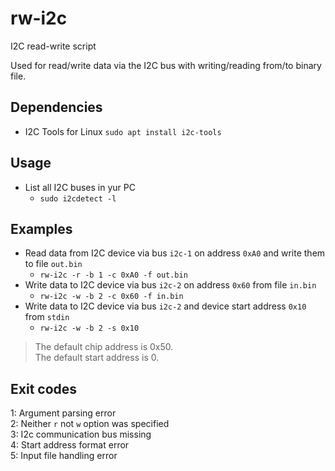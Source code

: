 # rw-i2c
I2C read-write script

Used for read/write data via the I2C bus with writing/reading from/to binary file.

## Dependencies
- I2C Tools for Linux `sudo apt install i2c-tools`

## Usage
- List all I2C buses in yur PC
  - `sudo i2cdetect -l`

## Examples
- Read data from I2C device via bus `i2c-1` on address `0xA0` and write them to file `out.bin`
  - `rw-i2c -r -b 1 -c 0xA0 -f out.bin`
- Write data to I2C device via bus `i2c-2` on address `0x60` from file `in.bin`
  - `rw-i2c -w -b 2 -c 0x60 -f in.bin`
- Write data to I2C device via bus `i2c-2` and device start address `0x10` from `stdin`
  - `rw-i2c -w -b 2 -s 0x10`

> The default chip address is 0x50.  
> The default start address is 0.

## Exit codes
1: Argument parsing error  
2: Neither `r` not `w` option was specified  
3: I2c communication bus missing  
4: Start address format error  
5: Input file handling error

